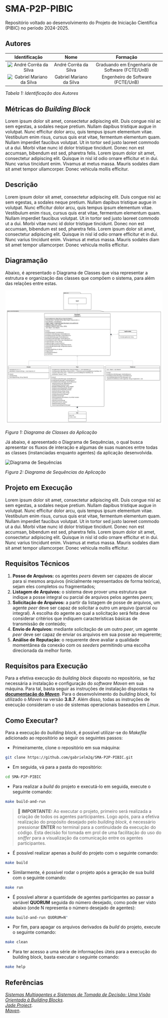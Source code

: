 # SMA-P2P-PIBIC

Repositório voltado ao desenvolvimento do Projeto de Iniciação Científica (PIBIC) no período 2024-2025.

## Autores

| **Identificação** | **Nome** | **Formação** |
| :-: | :-: | :-: |
| <img src="https://github.com/dartmol203.png" width=100 height=100 alt="André Corrêa da Silva" class="img-thumbnail image"> | André Corrêa da Silva | Graduando em Engenharia de Software (FCTE/UnB) |
| <img src="https://github.com/gabrielm2q.png" width=100 height=100 alt="Gabriel Mariano da Silva" class="img-thumbnail image"> | Gabriel Mariano da Silva | Engenheiro de Software (FCTE/UnB) |

*Tabela 1: Identificação dos Autores*

## Métricas do *Building Block*

Lorem ipsum dolor sit amet, consectetur adipiscing elit. Duis congue nisl ac sem egestas, a sodales neque pretium. Nullam dapibus tristique augue in volutpat. Nunc efficitur dolor arcu, quis tempus ipsum elementum vitae. Vestibulum enim risus, cursus quis erat vitae, fermentum elementum quam. Nullam imperdiet faucibus volutpat. Ut in tortor sed justo laoreet commodo ut a dui. Morbi vitae nunc id dolor tristique tincidunt. Donec non est accumsan, bibendum est sed, pharetra felis. Lorem ipsum dolor sit amet, consectetur adipiscing elit. Quisque in nisl id odio ornare efficitur et in dui. Nunc varius tincidunt enim. Vivamus at metus massa. Mauris sodales diam sit amet tempor ullamcorper. Donec vehicula mollis efficitur.

## Descrição

Lorem ipsum dolor sit amet, consectetur adipiscing elit. Duis congue nisl ac sem egestas, a sodales neque pretium. Nullam dapibus tristique augue in volutpat. Nunc efficitur dolor arcu, quis tempus ipsum elementum vitae. Vestibulum enim risus, cursus quis erat vitae, fermentum elementum quam. Nullam imperdiet faucibus volutpat. Ut in tortor sed justo laoreet commodo ut a dui. Morbi vitae nunc id dolor tristique tincidunt. Donec non est accumsan, bibendum est sed, pharetra felis. Lorem ipsum dolor sit amet, consectetur adipiscing elit. Quisque in nisl id odio ornare efficitur et in dui. Nunc varius tincidunt enim. Vivamus at metus massa. Mauris sodales diam sit amet tempor ullamcorper. Donec vehicula mollis efficitur.

## Diagramação

Abaixo, é apresentado o Diagrama de Classes que visa representar a estrutura e organização das classes que compõem o sistema, para além das relações entre estas.

<img src="assets/diagrama_de_classes.png" alt="Diagrama de Classes">

*Figura 1: Diagrama de Classes da Aplicação*

Já abaixo, é apresentado o Diagrama de Sequências, o qual busca apresentar os fluxos de interação e algumas de suas nuances entre todas as classes (instanciadas enquanto agentes) da aplicação desenvolvida.

<img src="assets/diagrama_de_sequencias.png" alt="Diagrama de Sequências">

*Figura 2: Diagrama de Sequências da Aplicação*

## Projeto em Execução

Lorem ipsum dolor sit amet, consectetur adipiscing elit. Duis congue nisl ac sem egestas, a sodales neque pretium. Nullam dapibus tristique augue in volutpat. Nunc efficitur dolor arcu, quis tempus ipsum elementum vitae. Vestibulum enim risus, cursus quis erat vitae, fermentum elementum quam. Nullam imperdiet faucibus volutpat. Ut in tortor sed justo laoreet commodo ut a dui. Morbi vitae nunc id dolor tristique tincidunt. Donec non est accumsan, bibendum est sed, pharetra felis. Lorem ipsum dolor sit amet, consectetur adipiscing elit. Quisque in nisl id odio ornare efficitur et in dui. Nunc varius tincidunt enim. Vivamus at metus massa. Mauris sodales diam sit amet tempor ullamcorper. Donec vehicula mollis efficitur.

## Requisitos Técnicos

1. **Posse de Arquivos:** os agentes *peers* devem ser capazes de alocar para si mesmos arquivos (inicialmente representados de forma teórica), sejam eles completos ou fragmentados;
2. **Listagem de Arquivos:** o sistema deve prover uma estrutura que indique a posse integral ou parcial de arquivos pelos agentes *peers*;
3. **Solicitação de Arquivos:** a partir da listagem de posse de arquivos, um agente *peer* deve ser capaz de solicitar a outro um arquivo (parcial ou integral). A escolha do agente ao qual a solicitação será feita deve considerar critérios que indiquem características básicas de transmissão de conteúdo;
4. **Envio de Arquivos:** mediante solicitação de um outro *peer*, um agente *peer* deve ser capaz de enviar os arquivos em sua posse ao requerente;
5. **Análise de Reputação:** o requerente deve avaliar a qualidade momentânea da conexão com os *seeders* permitindo uma escolha direcionada da melhor fonte.

## Requisitos para Execução

Para a efetiva execução do *building block* disposto no repositório, se faz necessária a instalação e configuração do *software* *Maven* em sua máquina. Para tal, basta seguir as instruções de instalação dispostas na [**documentação do *Maven***](https://maven.apache.org/install.html). Para o desenvolvimento do *building block*, foi utilizado o *Maven* na versão **3.8.7**. Além disso, todas as instruções de execução consideram o uso de sistemas operacionais baseados em *Linux*.

## Como Executar?

Para a execução do *building block*, é possível utilizar-se do *Makefile* adicionado ao repositório ao seguir os seguintes passos:

- Primeiramente, clone o repositório em sua máquina:

```bash
git clone https://github.com/gabrielm2q/SMA-P2P-PIBIC.git
```

- Em seguida, vá para a pasta do repositório:

```bash
cd SMA-P2P-PIBIC
```

- Para realizar a *build* do projeto e executá-lo em seguida, execute o seguinte comando:

```bash
make build-and-run
```

> 🚨 **IMPORTANTE:** Ao executar o projeto, primeiro será realizada a criação de todos os agentes participantes. Logo após, para a efetiva realização do propósito desejado pelo *building block*, é necessário pressionar **ENTER** no terminal para a continuidade da execução do código. Esta decisão foi tomada em prol de uma facilitação do uso do *sniffer* para a visualização da comunicação entre os agentes participantes.

- É possível realizar apenas a *build* do projeto com o seguinte comando:

```bash
make build
```

- Similarmente, é possível rodar o projeto após a geração de sua build com o seguinte comando:

```bash
make run
```

- É possível alterar a quantidade de agentes participantes ao passar a variável **QUORUM** seguida do número desejado, como pode ser visto abaixo (onde N representa o número desejado de agentes):

```bash
make build-and-run QUORUM=N"
```

- Por fim, para apagar os arquivos derivados da *build* do projeto, execute o seguinte comando:

```bash
make clean
```

- Para ter acesso a uma série de informações úteis para a execução do building block, basta executar o seguinte comando:

```bash
make help
```

## Referências

[*Sistemas Multiagentes e Sistemas de Tomada de Decisão: Uma Visão Orientada à Building Blocks*](https://github.com/SMA-building-blocks). <br />
[*Jade Project*](https://jade-project.gitlab.io/). <br />
[*Maven*](https://maven.apache.org/).
